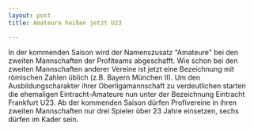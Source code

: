 ```yaml
---
layout: post
title: Amateure heißen jetzt U23

---
```


In der kommenden Saison wird der Namenszusatz "Amateure" bei den zweiten Mannschaften der Profiteams abgeschafft. Wie schon bei den zweiten Mannschaften anderer Vereine ist jetzt eine Bezeichnung mit römischen Zahlen üblich (z.B. Bayern München II). Um den Ausbildungscharakter ihrer Oberligamannschaft zu verdeutlichen starten die ehemaligen Eintracht-Amateure nun unter der Bezeichnung Eintracht Frankfurt U23. Ab der kommenden Saison dürfen Profivereine in ihren zweiten Mannschaften nur drei Spieler über 23 Jahre einsetzen, sechs dürfen im Kader sein.


